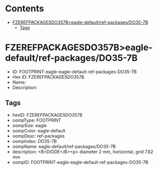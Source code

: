 



Contents
========

* [FZEREFPACKAGESDO357B>eagle-default/ref-packages/DO35-7B](#fzerefpackagesdo357beagle-defaultref-packagesdo35-7b)
	* [Tags](#tags)

# FZEREFPACKAGESDO357B>eagle-default/ref-packages/DO35-7B

- ID: FOOTPRINT-eagle-eagle-default-ref-packages-DO35-7B
- Hex ID: FZEREFPACKAGESDO357B
- Name: 
- Description: 

## Tags

- hexID: FZEREFPACKAGESDO357B
- oompType: FOOTPRINT
- oompSize: eagle
- oompColor: eagle-default
- oompDesc: ref-packages
- oompIndex: DO35-7B
- oompName: eagle-default/ref-packages/DO35-7B
- description: &lt;B&gt;DIODE&lt;/B&gt;&lt;p&gt;&#xD;
diameter 2 mm, horizontal, grid 7.62 mm
- oompID: FOOTPRINT-eagle-eagle-default-ref-packages-DO35-7B
